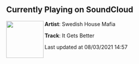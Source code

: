 ## Currently Playing on SoundCloud

[<img align="left" width="100" src="https://i1.sndcdn.com/artworks-33ASgrFK6Ixg-0-t500x500.jpg">](https://soundcloud.com/officialswedishhousemafia/it-gets-better)

**Artist**: Swedish House Mafia 

**Track**: It Gets Better

Last updated at 08/03/2021 14:57
